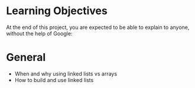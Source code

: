 # Learning Objectives
At the end of this project, you are expected to be able to explain to anyone, without the help of Google:
# General

* When and why using linked lists vs arrays
* How to build and use linked lists
